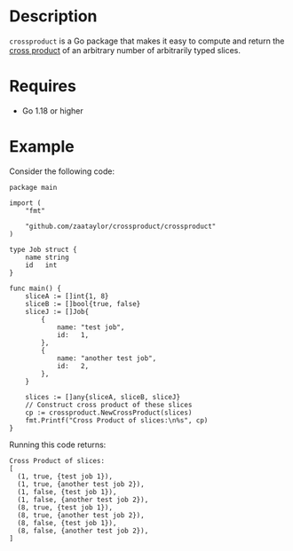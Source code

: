 # Description

`crossproduct` is a Go package that makes it easy to compute and return the [cross product](https://en.wikipedia.org/wiki/Cross_product) of an arbitrary number of arbitrarily typed slices.

# Requires
- Go 1.18 or higher

# Example

Consider the following code:

```golang
package main

import (
	"fmt"

	"github.com/zaataylor/crossproduct/crossproduct"
)

type Job struct {
	name string
	id   int
}

func main() {
	sliceA := []int{1, 8}
	sliceB := []bool{true, false}
	sliceJ := []Job{
		{
			name: "test job",
			id:   1,
		},
		{
			name: "another test job",
			id:   2,
		},
	}

	slices := []any{sliceA, sliceB, sliceJ}
	// Construct cross product of these slices
	cp := crossproduct.NewCrossProduct(slices)
	fmt.Printf("Cross Product of slices:\n%s", cp)
}
```

Running this code returns:

```
Cross Product of slices:
[
  (1, true, {test job 1}), 
  (1, true, {another test job 2}), 
  (1, false, {test job 1}), 
  (1, false, {another test job 2}), 
  (8, true, {test job 1}), 
  (8, true, {another test job 2}), 
  (8, false, {test job 1}), 
  (8, false, {another test job 2}), 
]
 ```